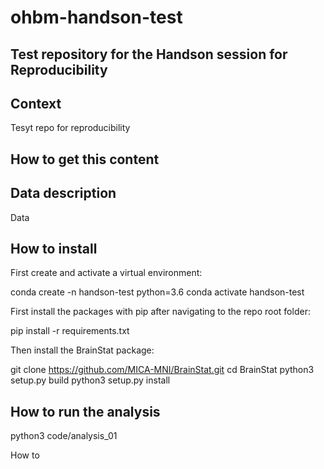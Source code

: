 # ohbm-handson-test
## Test repository for the Handson session for Reproducibility 

## Context
Tesyt repo for reproducibility

## How to get this content

## Data description
Data

## How to install 

First create and activate a virtual environment:

conda create -n handson-test python=3.6
conda activate handson-test 

First install the packages with pip after navigating to the repo root folder:

pip install -r requirements.txt

Then install the BrainStat package:

git clone https://github.com/MICA-MNI/BrainStat.git
cd BrainStat
python3 setup.py build
python3 setup.py install


## How to run the analysis

python3 code/analysis_01

How to
